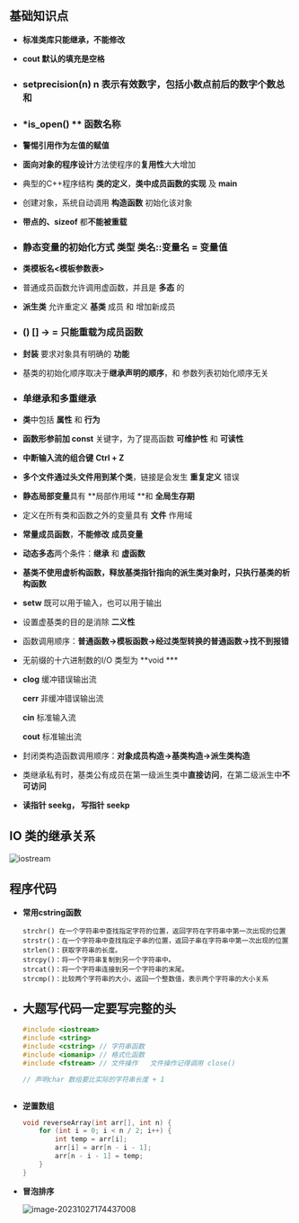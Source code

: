 ## 基础知识点

* **标准类库只能继承，不能修改**

* **cout 默认的填充是空格**

* ### **setprecision(n)**   **n 表示有效数字，包括小数点前后的数字个数总和**

* ### *is_open() ** **函数名称**

* **警惕引用作为左值的赋值**

* **面向对象的程序设计**方法使程序的**复用性**大大增加

* 典型的C++程序结构 **类的定义**，**类中成员函数的实现** 及 **main**

* 创建对象，系统自动调用  **构造函数** 初始化该对象

* **带点的、sizeof** 都**不能被重载**

* ### 静态变量的初始化方式 **类型 类名::变量名 = 变量值**

* **类模板名<模板参数表>**

* 普通成员函数允许调用虚函数，并且是 **多态** 的

* **派生类** 允许重定义 **基类** 成员 和 增加新成员

* ### **() [] -> =** 只能重载为成员函数

* **封装** 要求对象具有明确的  **功能**

* 基类的初始化顺序取决于**继承声明的顺序**，和 参数列表初始化顺序无关

* ### **单继承**和**多重继承**

* **类**中包括 **属性** 和 **行为**

* **函数形参前加 const** 关键字，为了提高函数 **可维护性**  和 **可读性**

* **中断输入流的组合键**   **Ctrl + Z**

* **多个文件通过头文件用到某个类**，链接是会发生 **重复定义** 错误

* **静态局部变量**具有 **局部作用域 **和 **全局生存期**

* 定义在所有类和函数之外的变量具有 **文件** 作用域

* **常量成员函数**，**不能修改** **成员变量**

* **动态多态**两个条件：**继承** 和 **虚函数**

* **基类不使用虚析构函数，释放基类指针指向的派生类对象时，只执行基类的析构函数**

* **setw** 既可以用于输入，也可以用于输出

* 设置虚基类的目的是消除 **二义性**

* 函数调用顺序：**普通函数->模板函数->经过类型转换的普通函数->找不到报错**

* 无前缀的十六进制数的I/O 类型为 **void ***

* **clog** 缓冲错误输出流  

  **cerr** 非缓冲错误输出流

  **cin** 标准输入流

  **cout** 标准输出流

* 封闭类构造函数调用顺序：**对象成员构造->基类构造->派生类构造**

* 类继承私有时，基类公有成员在第一级派生类中**直接访问**，在第二级派生中**不可访问**

* **读指针 seekg， 写指针 seekp**

## IO 类的继承关系

![iostream](https://ling-root-bucket.oss-cn-hangzhou.aliyuncs.com/picgo/iostream.png)





## 程序代码

* **常用cstring函数**

  ```
  strchr() 在一个字符串中查找指定字符的位置，返回字符在字符串中第一次出现的位置
  strstr()：在一个字符串中查找指定子串的位置，返回子串在字符串中第一次出现的位置
  strlen()：获取字符串的长度。
  strcpy()：将一个字符串复制到另一个字符串中。
  strcat()：将一个字符串连接到另一个字符串的末尾。
  strcmp()：比较两个字符串的大小，返回一个整数值，表示两个字符串的大小关系
  ```

  

* ## 大题写代码一定要写完整的头

  ```c++
  #include <iostream>
  #include <string>
  #include <cstring> // 字符串函数
  #include <iomanip> // 格式化函数
  #include <fstream> // 文件操作   文件操作记得调用 close()
  
  // 声明char 数组要比实际的字符串长度 + 1
  
  
  
  ```

  

* **逆置数组**

  ```c++
  void reverseArray(int arr[], int n) {
      for (int i = 0; i < n / 2; i++) {
          int temp = arr[i];
          arr[i] = arr[n - i - 1];
          arr[n - i - 1] = temp;
      }
  }
  ```

  

* **冒泡排序**

  ![image-20231027174437008](https://ling-root-bucket.oss-cn-hangzhou.aliyuncs.com/picgo/image-20231027174437008.png)